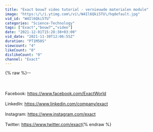 ```yaml
---
title: "Exact bouw7 video tutorial - vernieuwde materialen module"
image: "https:\/\/i.ytimg.com\/vi\/W4Il6Qki5TU\/hqdefault.jpg"
vid_id: "W4Il6Qki5TU"
categories: "Science-Technology"
tags: ["Exact","bouw7","video"]
date: "2021-12-01T15:28:38+03:00"
vid_date: "2021-11-30T12:06:55Z"
duration: "PT1M50S"
viewcount: "4"
likeCount: "0"
dislikeCount: "0"
channel: "Exact"
---
```

{% raw %}--<br /><br /><br /><br />Facebook: <a rel="nofollow" target="blank" href="https://www.facebook.com/ExactWorld">https://www.facebook.com/ExactWorld</a><br /><br />LinkedIn: <a rel="nofollow" target="blank" href="https://www.linkedin.com/company/exact">https://www.linkedin.com/company/exact</a><br /><br />Instagram: <a rel="nofollow" target="blank" href="https://www.instagram.com/exact">https://www.instagram.com/exact</a><br /><br />Twitter: <a rel="nofollow" target="blank" href="https://www.twitter.com/exact">https://www.twitter.com/exact</a>{% endraw %}
